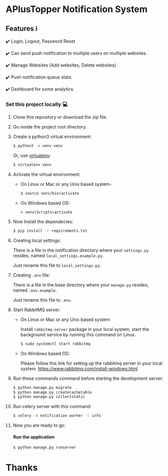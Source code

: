 # APlusTopper Notification System

## Features :information_source: 

:heavy_check_mark: Login, Logout, Password Reset <br>

:heavy_check_mark: Can send push notification to multiple users on multiple websites. <br>

:heavy_check_mark: Manage Websites (Add websites, Delete websites) <br>

:heavy_check_mark: Push notification queue stats. <br>

:heavy_check_mark: Dashboard for some analytics. <br>

### Set this project locally :computer:

1. Clone this repository or download the zip file.<br>

2. Go inside the project root directory.
  
3. Create a python3 virtual environment:

    ```bash
    $ python3 -m venv venv
    ```

    Or, use [virtualenv](https://virtualenv.pypa.io/en/latest/installation.html):

    ```bash
    $ virtualenv venv
    ```

4. Activate the virtual environment:

    - On Linux or Mac or any Unix based system-
    
        ```bash
        $ source venv/bin/activate
        ```
    
    - On Windows based OS-
        ```
        > venv\Scripts\activate
        ```

5. Now Install the dependecies:

    ```bash
    $ pip install -r requirements.txt
    ```

6. Creating local settings:
    
    There is a file in the notification directory where your `settings.py` resides, named `local_settings.example.py`.

    Just rename this file to `local_settings.py`.
    
7. Creating `.env` file:
    
    There is a file in the base directory where your `manage.py` resides, named `.env.example`.

    Just rename this file to `.env`.

8. Start RabbitMQ server:

    - On Linux or Mac or any Unix based system:
    
        Install `rabbitmq-server` package in your local system, start the background service by running this command on Linux.

        ```bash
        $ sudo systemctl start rabbitmq
        ```

    - On Windows based OS:

        Please follow this link for setting up the rabbitmq server in your local system.
        https://www.rabbitmq.com/install-windows.html

9. Run these commands command before starting the development server:

    ```bash
    $ python manage.py migrate
    $ python manage.py createcachetable
    $ python manage.py collectstatic
    ```

10. Run celery server with this command:

    ```bash
    $ celery -A notification worker -l info
    ```

11. Now you are ready to go:

    #### Run the application

    ```bash
    $ python manage.py runserver
    ```

# Thanks